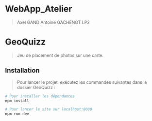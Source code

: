 # WebApp_Atelier

> Axel GAND
> Antoine GACHENOT
> LP2

# GeoQuizz

> Jeu de placement de photos sur une carte.

## Installation

> Pour lancer le projet, exécutez les commandes suivantes dans le dossier GeoQuizz :

``` bash
# Pour installer les dépendances
npm install

# Pour lancer le site sur localhost:8080
npm run dev
```